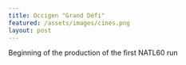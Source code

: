 ```yaml
---
title: Occigen "Grand Défi"
featured: /assets/images/cines.png
layout: post
---
```


<p>Beginning of the production of the first NATL60 run</p>
